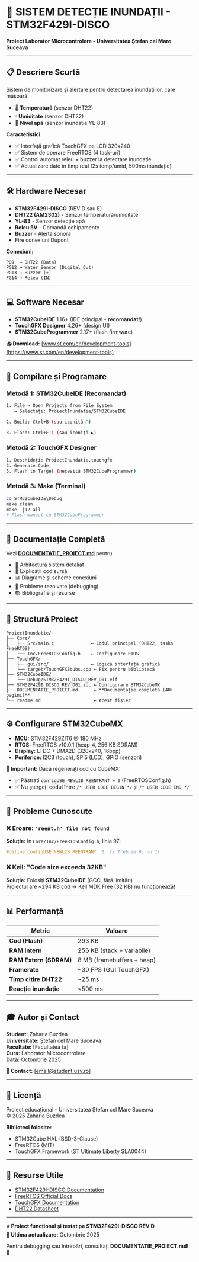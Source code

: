 # 🌊 SISTEM DETECȚIE INUNDAȚII - STM32F429I-DISCO

**Proiect Laborator Microcontrolere - Universitatea Ștefan cel Mare Suceava**

---

## 📋 Descriere Scurtă

Sistem de monitorizare și alertare pentru detectarea inundațiilor, care măsoară:
- 🌡️ **Temperatură** (senzor DHT22)
- 💧 **Umiditate** (senzor DHT22)
- 🌊 **Nivel apă** (senzor inundație YL-83)

**Caracteristici:**
- ✅ Interfață grafică TouchGFX pe LCD 320x240
- ✅ Sistem de operare FreeRTOS (4 task-uri)
- ✅ Control automat releu + buzzer la detectare inundație
- ✅ Actualizare date în timp real (2s temp/umid, 500ms inundație)

---

## 🛠️ Hardware Necesar

- **STM32F429I-DISCO** (REV D sau E)
- **DHT22 (AM2302)** - Senzor temperatură/umiditate
- **YL-83** - Senzor detecție apă
- **Releu 5V** - Comandă echipamente
- **Buzzer** - Alertă sonoră
- Fire conexiuni Dupont

**Conexiuni:**
```
PG9  → DHT22 (Data)
PG12 → Water Sensor (Digital Out)
PG13 → Buzzer (+)
PG14 → Releu (IN)
```

---

## 💻 Software Necesar

- **STM32CubeIDE** 1.16+ (IDE principal - **recomandat!**)
- **TouchGFX Designer** 4.26+ (design UI)
- **STM32CubeProgrammer** 2.17+ (flash firmware)

**📥 Download:** [www.st.com/en/development-tools](https://www.st.com/en/development-tools)

---

## 🚀 Compilare și Programare

### Metodă 1: STM32CubeIDE (Recomandat)

```bash
1. File → Open Projects from File System
   → Selectați: ProiectInundatie/STM32CubeIDE

2. Build: Ctrl+B (sau iconiță 🔨)

3. Flash: Ctrl+F11 (sau iconiță ▶️)
```

### Metodă 2: TouchGFX Designer

```bash
1. Deschideți: ProiectInundatie.touchgfx
2. Generate Code
3. Flash to Target (necesită STM32CubeProgrammer)
```

### Metodă 3: Make (Terminal)

```powershell
cd STM32CubeIDE\Debug
make clean
make -j12 all
# Flash manual cu STM32CubeProgrammer
```

---

## 📖 Documentație Completă

Vezi **[DOCUMENTATIE_PROIECT.md](DOCUMENTATIE_PROIECT.md)** pentru:
- 📐 Arhitectură sistem detaliat
- 🔧 Explicații cod sursă
- 📊 Diagrame și scheme conexiuni
- 🐛 Probleme rezolvate (debugging)
- 📚 Bibliografie și resurse

---

## 📁 Structură Proiect

```
ProiectInundatie/
├── Core/
│   ├── Src/main.c              ← Codul principal (DHT22, tasks FreeRTOS)
│   └── Inc/FreeRTOSConfig.h    ← Configurare RTOS
├── TouchGFX/
│   ├── gui/src/                ← Logică interfață grafică
│   └── target/TouchGFXStubs.cpp ← Fix pentru bibliotecă
├── STM32CubeIDE/
│   └── Debug/STM32F429I_DISCO_REV_D01.elf
├── STM32F429I_DISCO_REV_D01.ioc ← Configurare STM32CubeMX
├── DOCUMENTATIE_PROIECT.md      ← **Documentație completă (40+ pagini)**
└── readme.md                    ← Acest fișier
```

---

## ⚙️ Configurare STM32CubeMX

- **MCU:** STM32F429ZIT6 @ 180 MHz
- **RTOS:** FreeRTOS v10.0.1 (heap_4, 256 KB SDRAM)
- **Display:** LTDC + DMA2D (320x240, 16bpp)
- **Periferice:** I2C3 (touch), SPI5 (LCD), GPIO (senzori)

**🚨 Important:** Dacă regenerați cod cu CubeMX:
- ✅ Păstrați `configUSE_NEWLIB_REENTRANT = 0` (FreeRTOSConfig.h)
- ✅ Nu ștergeți codul între `/* USER CODE BEGIN */` și `/* USER CODE END */`

---

## 🐛 Probleme Cunoscute

### ❌ Eroare: `'reent.h' file not found`

**Soluție:** În `Core/Inc/FreeRTOSConfig.h`, linia 97:
```c
#define configUSE_NEWLIB_REENTRANT  0  // Trebuie 0, nu 1!
```

### ❌ Keil: "Code size exceeds 32KB"

**Soluție:** Folosiți **STM32CubeIDE** (GCC, fără limitări)  
Proiectul are ~294 KB cod → Keil MDK Free (32 KB) nu funcționează!

---

## 📊 Performanță

| Metric | Valoare |
|--------|---------|
| **Cod (Flash)** | 293 KB |
| **RAM Intern** | 256 KB (stack + variabile) |
| **RAM Extern (SDRAM)** | 8 MB (framebuffers + heap) |
| **Framerate** | ~30 FPS (GUI TouchGFX) |
| **Timp citire DHT22** | ~25 ms |
| **Reacție inundație** | <500 ms |

---

## 🎓 Autor și Contact

**Student:** Zaharia Buzdea  
**Universitate:** Ștefan cel Mare Suceava  
**Facultate:** [Facultatea ta]  
**Curs:** Laborator Microcontrolere  
**Data:** Octombrie 2025

**📧 Contact:** [email@student.usv.ro]

---

## 📜 Licență

Proiect educațional - Universitatea Ștefan cel Mare Suceava  
© 2025 Zaharia Buzdea

**Biblioteci folosite:**
- STM32Cube HAL (BSD-3-Clause)
- FreeRTOS (MIT)
- TouchGFX Framework (ST Ultimate Liberty SLA0044)

---

## 🔗 Resurse Utile

- [STM32F429I-DISCO Documentation](https://www.st.com/en/evaluation-tools/32f429idiscovery.html)
- [FreeRTOS Official Docs](https://www.freertos.org/Documentation/RTOS_book.html)
- [TouchGFX Documentation](https://support.touchgfx.com/docs/)
- [DHT22 Datasheet](https://www.sparkfun.com/datasheets/Sensors/Temperature/DHT22.pdf)

---

**⭐ Proiect funcțional și testat pe STM32F429I-DISCO REV D**  
**📅 Ultima actualizare:** Octombrie 2025

Pentru debugging sau întrebări, consultați **DOCUMENTATIE_PROIECT.md**! 🚀

 